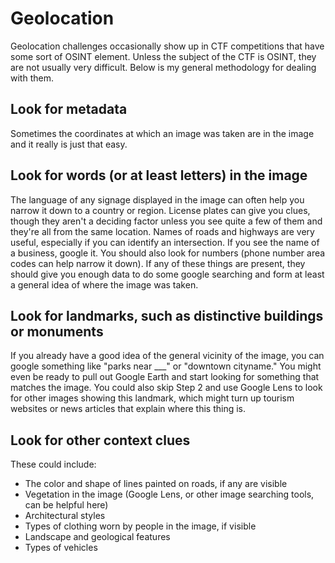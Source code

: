 # Geolocation

Geolocation challenges occasionally show up in CTF competitions that have some sort of OSINT element. Unless the subject of the CTF is OSINT, they are not usually very difficult. Below is my general methodology for dealing with them.

## Look for metadata

Sometimes the coordinates at which an image was taken are in the image and it really is just that easy.

## Look for words (or at least letters) in the image

The language of any signage displayed in the image can often help you narrow it down to a country or region. License plates can give you clues, though they aren't a deciding factor unless you see quite a few of them and they're all from the same location. Names of roads and highways are very useful, especially if you can identify an intersection. If you see the name of a business, google it. You should also look for numbers (phone number area codes can help narrow it down). If any of these things are present, they should give you enough data to do some google searching and form at least a general idea of where the image was taken.

## Look for landmarks, such as distinctive buildings or monuments

If you already have a good idea of the general vicinity of the image, you can google something like "parks near ___" or "downtown cityname." You might even be ready to pull out Google Earth and start looking for something that matches the image. You could also skip Step 2 and use Google Lens to look for other images showing this landmark, which might turn up tourism websites or news articles that explain where this thing is.

## Look for other context clues

These could include:

* The color and shape of lines painted on roads, if any are visible
* Vegetation in the image (Google Lens, or other image searching tools, can be helpful here)
* Architectural styles
* Types of clothing worn by people in the image, if visible
* Landscape and geological features
* Types of vehicles
